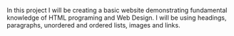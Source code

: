 In this project I will be creating a basic website demonstrating fundamental knowledge of HTML programing and Web Design. I will be using headings, paragraphs, unordered and ordered lists, images and links.